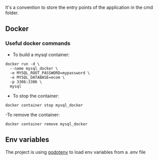 
It's a convention to store the entry points of the application in the cmd folder.


## Docker

### Useful docker commands

- To build a mysql container:

```
docker run -d \
  --name mysql_docker \
  -e MYSQL_ROOT_PASSWORD=mypassword \
  -e MYSQL_DATABASE=ecom \
  -p 3306:3306 \
  mysql
```


- To stop the container:

`docker container stop mysql_docker`

-To remove the container:

`docker container remove mysql_docker`

## Env variables

The project is using [godotenv](https://pkg.go.dev/github.com/joho/godotenv@v1.5.1) to load env variables from a .env file